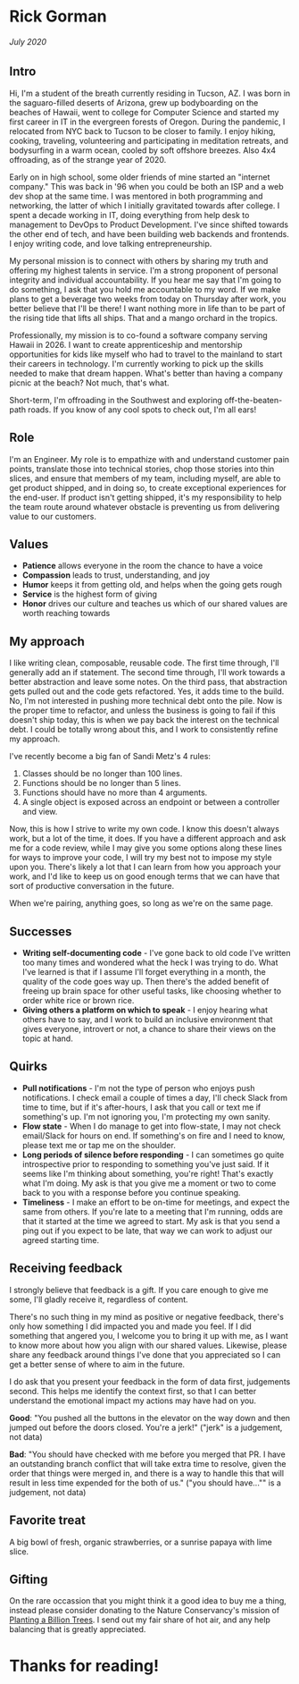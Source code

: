 # Rick Gorman

###### July 2020

## Intro

Hi, I'm a student of the breath currently residing in Tucson, AZ. I was born in the saguaro-filled deserts of Arizona, grew up bodyboarding on the beaches of Hawaii, went to college for Computer Science and started my first career in IT in the evergreen forests of Oregon. During the pandemic, I relocated from NYC back to Tucson to be closer to family. I enjoy hiking, cooking, traveling, volunteering and participating in meditation retreats, and bodysurfing in a warm ocean, cooled by soft offshore breezes. Also 4x4 offroading, as of the strange year of 2020.

Early on in high school, some older friends of mine started an "internet company." This was back in '96 when you could be both an ISP and a web dev shop at the same time. I was mentored in both programming and networking, the latter of which I initially gravitated towards after college. I spent a decade working in IT, doing everything from help desk to management to DevOps to Product Development. I've since shifted towards the other end of tech, and have been building web backends and frontends. I enjoy writing code, and love talking entrepreneurship.

My personal mission is to connect with others by sharing my truth and offering my highest talents in service. I'm a strong proponent of personal integrity and individual accountability.  If you hear me say that I'm going to do something, I ask that you hold me accountable to my word. If we make plans to get a beverage two weeks from today on Thursday after work, you better believe that I'll be there! I want nothing more in life than to be part of the rising tide that lifts all ships. That and a mango orchard in the tropics.

Professionally, my mission is to co-found a software company serving Hawaii in 2026. I want to create apprenticeship and mentorship opportunities for kids like myself who had to travel to the mainland to start their careers in technology. I'm currently working to pick up the skills needed to make that dream happen. What's better than having a company picnic at the beach? Not much, that's what.

Short-term, I'm offroading in the Southwest and exploring off-the-beaten-path roads. If you know of any cool spots to check out, I'm all ears!

## Role

I'm an Engineer. My role is to empathize with and understand customer pain points, translate those into technical stories, chop those stories into thin slices, and ensure that members of my team, including myself, are able to get product shipped, and in doing so, to create exceptional experiences for the end-user. If product isn't getting shipped, it's my responsibility to help the team route around whatever obstacle is preventing us from delivering value to our customers.

## Values

- **Patience** allows everyone in the room the chance to have a voice
- **Compassion** leads to trust, understanding, and joy
- **Humor** keeps it from getting old, and helps when the going gets rough
- **Service** is the highest form of giving
- **Honor** drives our culture and teaches us which of our shared values are worth reaching towards

## My approach

I like writing clean, composable, reusable code. The first time through, I'll generally add an if statement. The second time through, I'll work towards a better abstraction and leave some notes. On the third pass, that abstraction gets pulled out and the code gets refactored. Yes, it adds time to the build. No, I'm not interested in pushing more technical debt onto the pile. Now is the proper time to refactor, and unless the business is going to fail if this doesn't ship today, this is when we pay back the interest on the technical debt. I could be totally wrong about this, and I work to consistently refine my approach.

I've recently become a big fan of Sandi Metz's 4 rules:

1. Classes should be no longer than 100 lines.
2. Functions should be no longer than 5 lines.
3. Functions should have no more than 4 arguments.
4. A single object is exposed across an endpoint or between a controller and view.

Now, this is how I strive to write my own code. I know this doesn't always work, but a lot of the time, it does. If you have a different approach and ask me for a code review, while I may give you some options along these lines for ways to improve your code, I will try my best not to impose my style upon you. There's likely a lot that I can learn from how you approach your work, and I'd like to keep us on good enough terms that we can have that sort of productive conversation in the future.

When we're pairing, anything goes, so long as we're on the same page.

## Successes

- **Writing self-documenting code** - I've gone back to old code I've written too many times and wondered what the heck I was trying to do. What I've learned is that if I assume I'll forget everything in a month, the quality of the code goes way up. Then there's the added benefit of freeing up brain space for other useful tasks, like choosing whether to order white rice or brown rice.
- **Giving others a platform on which to speak** - I enjoy hearing what others have to say, and I work to build an inclusive environment that gives everyone, introvert or not, a chance to share their views on the topic at hand.

## Quirks

- **Pull notifications** - I'm not the type of person who enjoys push notifications. I check email a couple of times a day, I'll check Slack from time to time, but if it's after-hours, I ask that you call or text me if something's up. I'm not ignoring you, I'm protecting my own sanity.
- **Flow state** - When I do manage to get into flow-state, I may not check email/Slack for hours on end. If something's on fire and I need to know, please text me or tap me on the shoulder.
- **Long periods of silence before responding** - I can sometimes go quite introspective prior to responding to something you've just said. If it seems like I'm thinking about something, you're right! That's exactly what I'm doing. My ask is that you give me a moment or two to come back to you with a response before you continue speaking.
- **Timeliness** - I make an effort to be on-time for meetings, and expect the same from others. If you're late to a meeting that I'm running, odds are that it started at the time we agreed to start. My ask is that you send a ping out if you expect to be late, that way we can work to adjust our agreed starting time.

## Receiving feedback

I strongly believe that feedback is a gift. If you care enough to give me some, I'll gladly receive it, regardless of content.

There's no such thing in my mind as positive or negative feedback, there's only how something I did impacted you and made you feel. If I did something that angered you, I welcome you to bring it up with me, as I want to know more about how you align with our shared values. Likewise, please share any feedback around things I've done that you appreciated so I can get a better sense of where to aim in the future. 

I do ask that you present your feedback in the form of data first, judgements second. This helps me identify the context first, so that I can better understand the emotional impact my actions may have had on you.

**Good**: "You pushed all the buttons in the elevator on the way down and then jumped out before the doors closed. You're a jerk!" ("jerk" is a judgement, not data)

**Bad**: "You should have checked with me before you merged that PR. I have an outstanding branch conflict that will take extra time to resolve, given the order that things were merged in, and there is a way to handle this that will result in less time expended for the both of us." ("you should have..."" is a judgement, not data)

## Favorite treat

A big bowl of fresh, organic strawberries, or a sunrise papaya with lime slice.

## Gifting

On the rare occassion that you might think it a good idea to buy me a thing, instead please consider donating to the Nature Conservancy's mission of [Planting a Billion Trees](https://www.nature.org/en-us/get-involved/how-to-help/plant-a-billion/). I send out my fair share of hot air, and any help balancing that is greatly appreciated.

# Thanks for reading!
